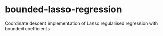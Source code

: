 # bounded-lasso-regression
Coordinate descent implementation of Lasso regularised regression with bounded coefficients
